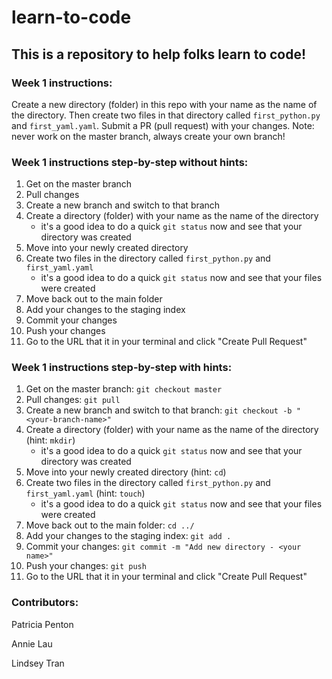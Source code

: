# learn-to-code

## This is a repository to help folks learn to code!

### Week 1 instructions:

Create a new directory (folder) in this repo with your name as the name of the directory. Then create two files in that
directory called `first_python.py` and `first_yaml.yaml`. Submit a PR (pull request) with your changes. Note: never
work on the master branch, always create your own branch!

### Week 1 instructions step-by-step without hints:
1. Get on the master branch
2. Pull changes
3. Create a new branch and switch to that branch
4. Create a directory (folder) with your name as the name of the directory
     - it's a good idea to do a quick `git status` now and see that your directory was created
5. Move into your newly created directory
6. Create two files in the directory called `first_python.py` and `first_yaml.yaml`
     - it's a good idea to do a quick `git status` now and see that your files were created
7. Move back out to the main folder
8. Add your changes to the staging index
9. Commit your changes
10. Push your changes
11. Go to the URL that it in your terminal and click "Create Pull Request"

### Week 1 instructions step-by-step with hints:
1. Get on the master branch: `git checkout master`
2. Pull changes: `git pull`
3. Create a new branch and switch to that branch: `git checkout -b "<your-branch-name>"`
4. Create a directory (folder) with your name as the name of the directory (hint: `mkdir`)
     - it's a good idea to do a quick `git status` now and see that your directory was created
5. Move into your newly created directory (hint: `cd`)
6. Create two files in the directory called `first_python.py` and `first_yaml.yaml` (hint: `touch`)
     - it's a good idea to do a quick `git status` now and see that your files were created
7. Move back out to the main folder: `cd ../`
8. Add your changes to the staging index: `git add .`
9. Commit your changes: `git commit -m "Add new directory - <your name>"`
10. Push your changes: `git push`
11. Go to the URL that it in your terminal and click "Create Pull Request"

### Contributors:

Patricia Penton

Annie Lau

Lindsey Tran
